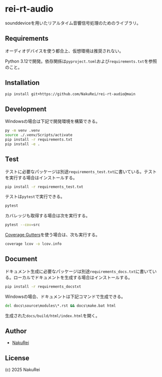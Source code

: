 # rei-rt-audio

sounddeviceを用いたリアルタイム音響信号処理のためのライブラリ。

## Requirements

オーディオデバイスを使う都合上、仮想環境は推奨されない。

Python 3.12で開発。依存関係は`pyproject.toml`および`requirements.txt`を参照のこと。

## Installation

```sh
pip install git+https://github.com/NakuRei/rei-rt-audio@main
```

## Development

Windowsの場合は下記で開発環境を構築できる。

```sh
py -m venv .venv
source ./.venv/Scripts/activate
pip install -r requirements.txt
pip install -e .
```

## Test

テストに必要なパッケージは別途`requirements_test.txt`に書いている。テストを実行する場合はインストールする。

```sh
pip install -r requirements_test.txt
```

テストは`pytest`で実行できる。

```sh
pytest
```

カバレッジも取得する場合は次を実行する。

```sh
pytest --cov=src
```

[Coverage Gutters](https://marketplace.visualstudio.com/items/?itemName=ryanluker.vscode-coverage-gutters)を使う場合は、次も実行する。

```sh
coverage lcov -o lcov.info
```

## Document

ドキュメント生成に必要なパッケージは別途`requirements_docs.txt`に書いている。ローカルでドキュメントを生成する場合はインストールする。

```sh
pip install -r requirements_docstxt
```

Windowsの場合、ドキュメントは下記コマンドで生成できる。

```cmd
del docs\source\modules\*.rst && docs\make.bat html
```

生成された`docs/build/html/index.html`を開く。

## Author

- [NakuRei](https://github.com/NakuRei)

## License

(c) 2025 NakuRei
